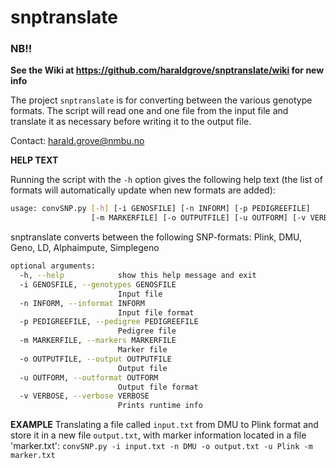 snptranslate
==================

### NB!! 
**See the Wiki at https://github.com/haraldgrove/snptranslate/wiki for new info**

The project `snptranslate` is for converting between the various genotype formats.
The script will read one and one file from the input file and translate it
as necessary before writing it to the output file.

Contact: harald.grove@nmbu.no

**HELP TEXT**

Running the script with the `-h` option gives the following help text
(the list of formats will automatically update when new formats are added):

```sh
usage: convSNP.py [-h] [-i GENOSFILE] [-n INFORM] [-p PEDIGREEFILE]
                  [-m MARKERFILE] [-o OUTPUTFILE] [-u OUTFORM] [-v VERBOSE]
```
snptranslate converts between the following SNP-formats:
 Plink, DMU, Geno, LD, Alphaimpute, Simplegeno
```sh
optional arguments:
  -h, --help            show this help message and exit
  -i GENOSFILE, --genotypes GENOSFILE
                        Input file
  -n INFORM, --informat INFORM
                        Input file format
  -p PEDIGREEFILE, --pedigree PEDIGREEFILE
                        Pedigree file
  -m MARKERFILE, --markers MARKERFILE
                        Marker file
  -o OUTPUTFILE, --output OUTPUTFILE
                        Output file
  -u OUTFORM, --outformat OUTFORM
                        Output file format
  -v VERBOSE, --verbose VERBOSE
                        Prints runtime info
```
**EXAMPLE**
Translating a file called `input.txt` from DMU to Plink format and store it in a new file `output.txt`,
with marker information located in a file 'marker.txt':
`convSNP.py -i input.txt -n DMU -o output.txt -u Plink -m marker.txt`

